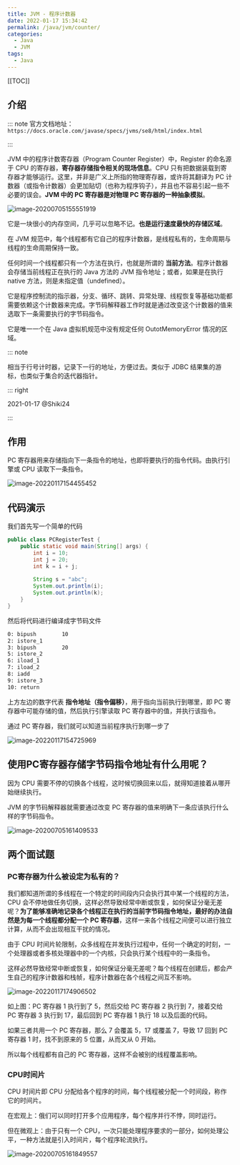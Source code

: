 ```yaml
---
title: JVM - 程序计数器
date: 2022-01-17 15:34:42
permalink: /java/jvm/counter/
categories:
  - Java
  - JVM
tags: 
  - Java
---
```


[[TOC]]

## 介绍

::: note 官方文档地址：`https://docs.oracle.com/javase/specs/jvms/se8/html/index.html`

:::

JVM 中的程序计数寄存器（Program Counter Register）中，Register 的命名源于 CPU 的寄存器，**寄存器存储指令相关的现场信息**。CPU 只有把数据装载到寄存器才能够运行。这里，并非是广义上所指的物理寄存器，或许将其翻译为 PC 计数器（或指令计数器）会更加贴切（也称为程序钩子），并且也不容易引起一些不必要的误会。**JVM 中的 PC 寄存器是对物理 PC 寄存器的一种抽象模拟**。

![image-20200705155551919](https://cdn.jsdelivr.net/gh/Kele-Bingtang/static/img/Java/20220116000444.png)

它是一块很小的内存空间，几乎可以忽略不记。**也是运行速度最快的存储区域**。

在 JVM 规范中，每个线程都有它自己的程序计数器，是线程私有的，生命周期与线程的生命周期保持一致。

任何时间一个线程都只有一个方法在执行，也就是所谓的 **当前方法**。程序计数器会存储当前线程正在执行的 Java 方法的 JVM 指令地址；或者，如果是在执行 native 方法，则是未指定值（undefined）。

它是程序控制流的指示器，分支、循环、跳转、异常处理、线程恢复等基础功能都需要依赖这个计数器来完成。字节码解释器工作时就是通过改变这个计数器的值来选取下一条需要执行的字节码指令。

它是唯一一个在 Java 虚拟机规范中没有规定任何 OutotMemoryError 情况的区域。

::: note

相当于行号计时器，记录下一行的地址，方便过去。类似于 JDBC 结果集的游标，也类似于集合的迭代器指针。

::: right

2021-01-17 @Shiki24

:::

## 作用

PC 寄存器用来存储指向下一条指令的地址，也即将要执行的指令代码。由执行引擎或 CPU 读取下一条指令。

![image-20220117154455452](https://cdn.jsdelivr.net/gh/Kele-Bingtang/static/img/Java/20220117154458.png)

## 代码演示

我们首先写一个简单的代码

```java
public class PCRegisterTest {
    public static void main(String[] args) {
        int i = 10;
        int j = 20;
        int k = i + j;
        
        String s = "abc";
        System.out.println(i);
        System.out.println(k);
    }
}
```

然后将代码进行编译成字节码文件

```bash
0: bipush        10
2: istore_1
3: bipush        20
5: istore_2
6: iload_1
7: iload_2
8: iadd
9: istore_3
10: return
```

上方左边的数字代表 **指令地址（指令偏移）**，用于指向当前执行到哪里，即 PC 寄存器中可能存储的值，然后执行引擎读取 PC 寄存器中的值，并执行该指令。

通过 PC 寄存器，我们就可以知道当前程序执行到哪一步了

![image-20220117154725969](https://cdn.jsdelivr.net/gh/Kele-Bingtang/static/img/Java/20220117154727.png)

## 使用PC寄存器存储字节码指令地址有什么用呢？

因为 CPU 需要不停的切换各个线程，这时候切换回来以后，就得知道接着从哪开始继续执行。

JVM 的字节码解释器就需要通过改变 PC 寄存器的值来明确下一条应该执行什么样的字节码指令。

![image-20200705161409533](https://cdn.jsdelivr.net/gh/Kele-Bingtang/static/img/Java/20220116000449.png)

## 两个面试题

### PC寄存器为什么被设定为私有的？

我们都知道所谓的多线程在一个特定的时间段内只会执行其中某一个线程的方法，CPU 会不停地做任务切换，这样必然导致经常中断或恢复，如何保证分毫无差呢？**为了能够准确地记录各个线程正在执行的当前字节码指令地址，最好的办法自然是为每一个线程都分配一个 PC 寄存器**，这样一来各个线程之间便可以进行独立计算，从而不会出现相互干扰的情况。

由于 CPU 时间片轮限制，众多线程在并发执行过程中，任何一个确定的时刻，一个处理器或者多核处理器中的一个内核，只会执行某个线程中的一条指令。

这样必然导致经常中断或恢复，如何保证分毫无差呢？每个线程在创建后，都会产生自己的程序计数器和栈帧，程序计数器在各个线程之间互不影响。

![image-20220117174906502](https://cdn.jsdelivr.net/gh/Kele-Bingtang/static/img/Java/20220117174907.png)

如上图：PC 寄存器 1 执行到了 5，然后交给 PC 寄存器 2 执行到 7，接着交给 PC 寄存器 3 执行到 17，最后回到 PC 寄存器 1 执行 18 以及后面的代码。

如果三者共用一个 PC 寄存器，那么 7 会覆盖 5，17 或覆盖 7，导致 17 回到 PC 寄存器 1 时，找不到原来的 5 位置，从而又从 0 开始。

所以每个线程都有自己的 PC 寄存器，这样不会被别的线程覆盖影响。

### CPU时间片

CPU 时间片即 CPU 分配给各个程序的时间，每个线程被分配一个时间段，称作它的时间片。

在宏观上：俄们可以同时打开多个应用程序，每个程序并行不悖，同时运行。

但在微观上：由于只有一个 CPU，一次只能处理程序要求的一部分，如何处理公平，一种方法就是引入时间片，每个程序轮流执行。

![image-20200705161849557](https://cdn.jsdelivr.net/gh/Kele-Bingtang/static/img/Java/20220116000453.png)